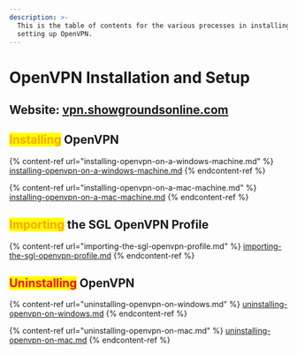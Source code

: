 ```yaml
---
description: >-
  This is the table of contents for the various processes in installing or
  setting up OpenVPN.
---
```


# OpenVPN Installation and Setup

## Website: [vpn.showgroundsonline.com](./#vpn.showgroundsonline.com)

## <mark style="color:orange;">Installing</mark> OpenVPN

{% content-ref url="installing-openvpn-on-a-windows-machine.md" %}
[installing-openvpn-on-a-windows-machine.md](installing-openvpn-on-a-windows-machine.md)
{% endcontent-ref %}

{% content-ref url="installing-openvpn-on-a-mac-machine.md" %}
[installing-openvpn-on-a-mac-machine.md](installing-openvpn-on-a-mac-machine.md)
{% endcontent-ref %}

## <mark style="color:orange;">Importing</mark> the SGL OpenVPN Profile

{% content-ref url="importing-the-sgl-openvpn-profile.md" %}
[importing-the-sgl-openvpn-profile.md](importing-the-sgl-openvpn-profile.md)
{% endcontent-ref %}

## <mark style="color:red;">Uninstalling</mark> OpenVPN

{% content-ref url="uninstalling-openvpn-on-windows.md" %}
[uninstalling-openvpn-on-windows.md](uninstalling-openvpn-on-windows.md)
{% endcontent-ref %}

{% content-ref url="uninstalling-openvpn-on-mac.md" %}
[uninstalling-openvpn-on-mac.md](uninstalling-openvpn-on-mac.md)
{% endcontent-ref %}

